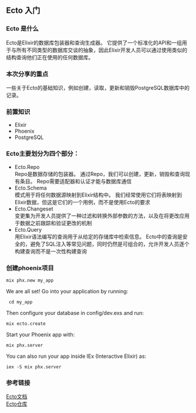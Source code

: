 ## Ecto 入门

### Ecto 是什么
  Ecto是Elixir的数据库包装器和查询生成器。 它提供了一个标准化的API和一组用于与所有不同类型的数据库交谈的抽象，因此Elixir开发人员可以通过使用类似的结构查询他们正在使用的任何数据库。
  
### 本次分享的重点
 一些关于Ecto的基础知识，例如创建，读取，更新和销毁PostgreSQL数据库中的记录。
    
### 前置知识
  - Elixir
  - Phoenix
  - PostgreSQL

### Ecto主要划分为四个部分：

  * Ecto.Repo   
    Repo是数据存储的包装器。 通过Repo，我们可以创建，更新，销毁和查询现有条目。 Repo需要适配器和认证才能与数据库通信
  * Ecto.Schema  
    模式用于将任何数据源映射到Elixir结构中。 我们经常使用它们将表映射到Elixir数据，但这是它们的一个用例，而不是使用Ecto的要求
  * Ecto.Changeset  
    变更集为开发人员提供了一种过滤和转换外部参数的方法，以及在将更改应用于数据之前跟踪和验证更改的机制
  * Ecto.Query  
    用Elixir语法编写的查询用于从给定的存储库中检索信息。 Ecto中的查询是安全的，避免了SQL注入等常见问题，同时仍然是可组合的，允许开发人员逐个构建查询而不是一次性构建查询
    
### 创建phoenix项目

  ```mix phx.new my_app ```
  
  We are all set! Go into your application by running:

   ``` cd my_app```

  Then configure your database in config/dev.exs and run:

   ```mix ecto.create```

  Start your Phoenix app with:

   ```mix phx.server```

  You can also run your app inside IEx (Interactive Elixir) as:

   ```iex -S mix phx.server```
   
### 参考链接
  [Ecto文档](https://hexdocs.pm/ecto/Ecto.html)  
  [Ecto仓库](https://github.com/elixir-ecto/ecto)  
